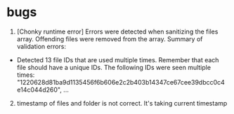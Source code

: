 # bugs

1. [Chonky runtime error] Errors were detected when sanitizing the files array. Offending files were removed from the array. Summary of validation errors: 
- Detected 13 file IDs that are used multiple times. Remember that each file should have a unique IDs. The following IDs were seen multiple times: "1220628d81ba9d1135456f6b606e2c2b403b14347ce67cee39dbcc0c4e14c044d260", ...

2. timestamp of files and folder is not correct. It's taking current timestamp
